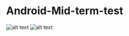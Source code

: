 # Android-Mid-term-test
![alt text](https://raw.baonv-dev/Android-Mid-term-test/bai1.jpg)
![alt text](https://raw.baonv-dev/Android-Mid-term-test/bai2.jpg)
